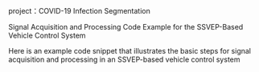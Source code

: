 

project：COVID-19 Infection Segmentation

Signal Acquisition and Processing Code Example for the SSVEP-Based Vehicle Control System

Here is an example code snippet that illustrates the basic steps for signal acquisition and processing in an SSVEP-based vehicle control system
